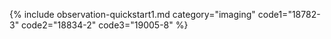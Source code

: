 
{% include observation-quickstart1.md category="imaging" code1="18782-3" code2="18834-2" code3="19005-8" %}
